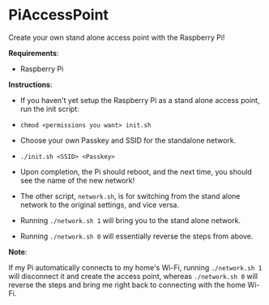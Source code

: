 # PiAccessPoint

Create your own stand alone access point with the Raspberry Pi!

**Requirements**:
- Raspberry Pi

**Instructions**:
- If you haven't yet setup the Raspberry Pi as a stand alone access point, run the init script:
- `chmod <permissions you want> init.sh`
- Choose your own Passkey and SSID for the standalone network.
- `./init.sh <SSID> <Passkey>`
- Upon completion, the Pi should reboot, and the next time, you should see the name of the new network!

- The other script, `network.sh`, is for switching from the stand alone network to the original settings, and vice versa.

- Running `./network.sh 1` will bring you to the stand alone network.
- Running `./network.sh 0` will essentially reverse the steps from above. 


**Note**:

If my Pi automatically connects to my home's Wi-Fi, running `./network.sh 1` will disconnect it and create the access point, whereas `./network.sh 0` will reverse the steps and bring me right back to connecting with the home Wi-Fi.
